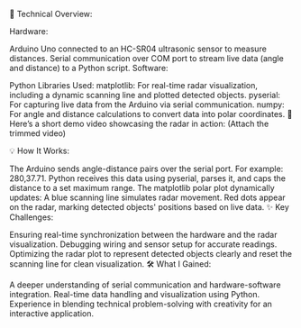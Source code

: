 🔧 Technical Overview:

Hardware:

Arduino Uno connected to an HC-SR04 ultrasonic sensor to measure distances.
Serial communication over COM port to stream live data (angle and distance) to a Python script.
Software:

Python Libraries Used:
matplotlib: For real-time radar visualization, including a dynamic scanning line and plotted detected objects.
pyserial: For capturing live data from the Arduino via serial communication.
numpy: For angle and distance calculations to convert data into polar coordinates.
🎥 Here’s a short demo video showcasing the radar in action: (Attach the trimmed video)

💡 How It Works:

The Arduino sends angle-distance pairs over the serial port. For example: 280,37.71.
Python receives this data using pyserial, parses it, and caps the distance to a set maximum range.
The matplotlib polar plot dynamically updates:
A blue scanning line simulates radar movement.
Red dots appear on the radar, marking detected objects' positions based on live data.
✨ Key Challenges:

Ensuring real-time synchronization between the hardware and the radar visualization.
Debugging wiring and sensor setup for accurate readings.
Optimizing the radar plot to represent detected objects clearly and reset the scanning line for clean visualization.
🛠️ What I Gained:

A deeper understanding of serial communication and hardware-software integration.
Real-time data handling and visualization using Python.
Experience in blending technical problem-solving with creativity for an interactive application.
